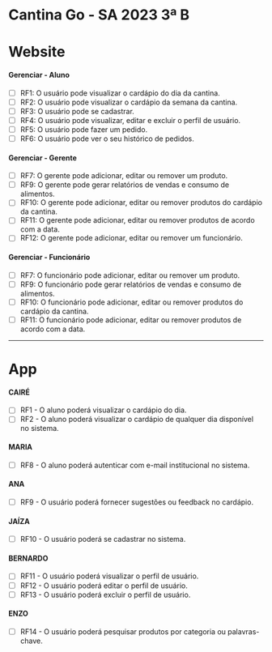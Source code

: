 # Cantina Go - SA 2023 3ª B

# Website

<h4> Gerenciar - Aluno </h4>

- [ ] RF1: O usuário pode visualizar o cardápio do dia da cantina.
- [ ] RF2: O usuário pode visualizar o cardápio da semana da cantina.
- [ ] RF3: O usuário pode se cadastrar. 
- [ ] RF4: O usuário pode visualizar, editar e excluir o perfil de usuário.
- [ ] RF5: O usuário pode fazer um pedido.
- [ ] RF6: O usuário pode ver o seu histórico de pedidos.
      
<h4> Gerenciar - Gerente </h4>

- [ ] RF7: O gerente pode adicionar, editar ou remover um produto.
- [ ] RF9: O gerente pode gerar relatórios de vendas e consumo de alimentos.
- [ ] RF10: O gerente pode adicionar, editar ou remover produtos do cardápio da cantina.
- [ ] RF11: O gerente pode adicionar, editar ou remover produtos de acordo com a data.
- [ ] RF12: O gerente pode adicionar, editar ou remover um funcionário.

<h4> Gerenciar - Funcionário </h4>

- [ ] RF7: O funcionário pode adicionar, editar ou remover um produto.
- [ ] RF9: O funcionário pode gerar relatórios de vendas e consumo de alimentos.
- [ ] RF10: O funcionário pode adicionar, editar ou remover produtos do cardápio da cantina.
- [ ] RF11: O funcionário pode adicionar, editar ou remover produtos de acordo com a data.

-----

# App

<h4> CAIRÉ  </h4>

- [ ] RF1 - O aluno poderá visualizar o cardápio do dia.
- [ ] RF2 - O aluno poderá visualizar o cardápio de qualquer dia disponível no sistema.
      
<h4> MARIA </h4>

- [ ] RF8 - O aluno poderá autenticar com e-mail institucional no sistema.

<h4> ANA </h4>

- [ ] RF9 - O usuário poderá fornecer sugestões ou feedback no cardápio.
      
<h4> JAÍZA </h4>

- [ ] RF10 - O usuário poderá se cadastrar no sistema.

<h4> BERNARDO </h4>

- [ ] RF11 - O usuário poderá visualizar o perfil de usuário.
- [ ] RF12 - O usuário poderá editar o perfil de usuário.
- [ ] RF13 - O usuário poderá excluir o perfil de usuário.

<h4> ENZO </h4>

- [ ] RF14 - O usuário poderá pesquisar produtos por categoria ou palavras-chave.
